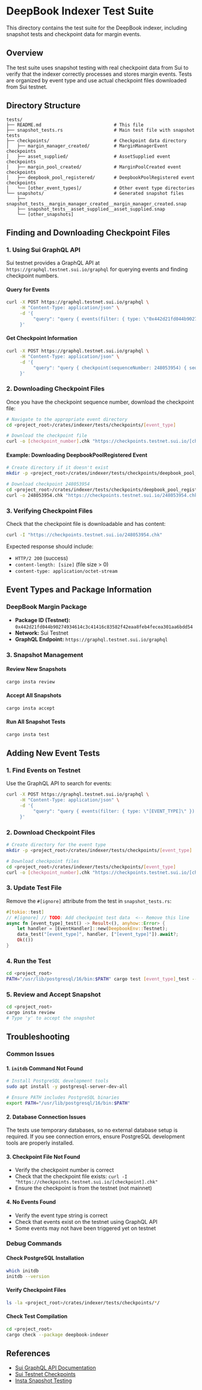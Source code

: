 # DeepBook Indexer Test Suite

This directory contains the test suite for the DeepBook indexer, including snapshot tests and checkpoint data for margin events.

## Overview

The test suite uses snapshot testing with real checkpoint data from Sui to verify that the indexer correctly processes and stores margin events. Tests are organized by event type and use actual checkpoint files downloaded from Sui testnet.

## Directory Structure

```
tests/
├── README.md                           # This file
├── snapshot_tests.rs                   # Main test file with snapshot tests
├── checkpoints/                        # Checkpoint data directory
│   ├── margin_manager_created/         # MarginManagerEvent checkpoints
│   ├── asset_supplied/                 # AssetSupplied event checkpoints
│   ├── margin_pool_created/            # MarginPoolCreated event checkpoints
│   ├── deepbook_pool_registered/       # DeepbookPoolRegistered event checkpoints
│   └── [other_event_types]/            # Other event type directories
└── snapshots/                          # Generated snapshot files
    ├── snapshot_tests__margin_manager_created__margin_manager_created.snap
    ├── snapshot_tests__asset_supplied__asset_supplied.snap
    └── [other_snapshots]
```

## Finding and Downloading Checkpoint Files

### 1. Using Sui GraphQL API

Sui testnet provides a GraphQL API at `https://graphql.testnet.sui.io/graphql` for querying events and finding checkpoint numbers.

#### Query for Events

```bash
curl -X POST https://graphql.testnet.sui.io/graphql \
     -H "Content-Type: application/json" \
     -d '{
          "query": "query { events(filter: { type: \"0x442d21fd044b90274934614c3c41416c83582f42eaa8feb4fecea301aa6bdd54::margin_registry::DeepbookPoolRegistered\" }) { nodes { transaction { effects { checkpoint { sequenceNumber } } } sender { address } timestamp } } }"
     }'
```

#### Get Checkpoint Information

```bash
curl -X POST https://graphql.testnet.sui.io/graphql \
     -H "Content-Type: application/json" \
     -d '{
          "query": "query { checkpoint(sequenceNumber: 248053954) { sequenceNumber timestamp } }"
     }'
```

### 2. Downloading Checkpoint Files

Once you have the checkpoint sequence number, download the checkpoint file:

```bash
# Navigate to the appropriate event directory
cd <project_root>/crates/indexer/tests/checkpoints/[event_type]

# Download the checkpoint file
curl -o [checkpoint_number].chk "https://checkpoints.testnet.sui.io/[checkpoint_number].chk"
```

#### Example: Downloading DeepbookPoolRegistered Event

```bash
# Create directory if it doesn't exist
mkdir -p <project_root>/crates/indexer/tests/checkpoints/deepbook_pool_registered

# Download checkpoint 248053954
cd <project_root>/crates/indexer/tests/checkpoints/deepbook_pool_registered
curl -o 248053954.chk "https://checkpoints.testnet.sui.io/248053954.chk"
```

### 3. Verifying Checkpoint Files

Check that the checkpoint file is downloadable and has content:

```bash
curl -I "https://checkpoints.testnet.sui.io/248053954.chk"
```

Expected response should include:
- `HTTP/2 200` (success)
- `content-length: [size]` (file size > 0)
- `content-type: application/octet-stream`

## Event Types and Package Information

### DeepBook Margin Package

- **Package ID (Testnet):** `0x442d21fd044b90274934614c3c41416c83582f42eaa8feb4fecea301aa6bdd54`
- **Network:** Sui Testnet
- **GraphQL Endpoint:** `https://graphql.testnet.sui.io/graphql`



### 3. Snapshot Management

#### Review New Snapshots
```bash
cargo insta review
```

#### Accept All Snapshots
```bash
cargo insta accept
```

#### Run All Snapshot Tests
```bash
cargo insta test
```


## Adding New Event Tests

### 1. Find Events on Testnet

Use the GraphQL API to search for events:

```bash
curl -X POST https://graphql.testnet.sui.io/graphql \
     -H "Content-Type: application/json" \
     -d '{
          "query": "query { events(filter: { type: \"[EVENT_TYPE]\" }) { nodes { transaction { effects { checkpoint { sequenceNumber } } } sender { address } timestamp } } }"
     }'
```

### 2. Download Checkpoint Files

```bash
# Create directory for the event type
mkdir -p <project_root>/crates/indexer/tests/checkpoints/[event_type]

# Download checkpoint files
cd <project_root>/crates/indexer/tests/checkpoints/[event_type]
curl -o [checkpoint_number].chk "https://checkpoints.testnet.sui.io/[checkpoint_number].chk"
```

### 3. Update Test File

Remove the `#[ignore]` attribute from the test in `snapshot_tests.rs`:

```rust
#[tokio::test]
// #[ignore] // TODO: Add checkpoint test data  <-- Remove this line
async fn [event_type]_test() -> Result<(), anyhow::Error> {
    let handler = [EventHandler]::new(DeepbookEnv::Testnet);
    data_test("[event_type]", handler, ["[event_type]"]).await?;
    Ok(())
}
```

### 4. Run the Test

```bash
cd <project_root>
PATH="/usr/lib/postgresql/16/bin:$PATH" cargo test [event_type]_test --package deepbook-indexer
```

### 5. Review and Accept Snapshot

```bash
cd <project_root>
cargo insta review
# Type 'y' to accept the snapshot
```

## Troubleshooting

### Common Issues

#### 1. `initdb` Command Not Found
```bash
# Install PostgreSQL development tools
sudo apt install -y postgresql-server-dev-all

# Ensure PATH includes PostgreSQL binaries
export PATH="/usr/lib/postgresql/16/bin:$PATH"
```

#### 2. Database Connection Issues
The tests use temporary databases, so no external database setup is required. If you see connection errors, ensure PostgreSQL development tools are properly installed.

#### 3. Checkpoint File Not Found
- Verify the checkpoint number is correct
- Check that the checkpoint file exists: `curl -I "https://checkpoints.testnet.sui.io/[checkpoint].chk"`
- Ensure the checkpoint is from the testnet (not mainnet)

#### 4. No Events Found
- Verify the event type string is correct
- Check that events exist on the testnet using GraphQL API
- Some events may not have been triggered yet on testnet

### Debug Commands

#### Check PostgreSQL Installation
```bash
which initdb
initdb --version
```

#### Verify Checkpoint Files
```bash
ls -la <project_root>/crates/indexer/tests/checkpoints/*/
```

#### Check Test Compilation
```bash
cd <project_root>
cargo check --package deepbook-indexer
```

## References

- [Sui GraphQL API Documentation](https://docs.sui.io/guides/developer/getting-started/graphql-rpc)
- [Sui Testnet Checkpoints](https://checkpoints.testnet.sui.io/)
- [Insta Snapshot Testing](https://insta.rs/)

